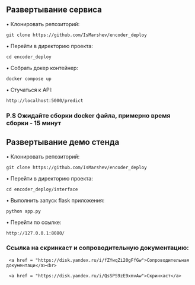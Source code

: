 <h2>Развертывание сервиса</h2>
•  Клонировать репозиторий:

	git clone https://github.com/IsMarshev/encoder_deploy

•  Перейти в директорию проекта:

	cd encoder_deploy

•  Собрать докер контейнер:

	docker compose up
 
 •  Стучаться к API:

	http://localhost:5000/predict
 
<h3>P.S Ожидайте сборки docker файла, примерно время сборки - 15 минут</h3>
<h2>Развертывание демо стенда</h2>
•  Клонировать репозиторий:

	git clone https://github.com/IsMarshev/encoder_deploy

•  Перейти в директорию проекта:

	cd encoder_deploy/interface

•  Выполнить запуск flask приложения:

	python app.py
 
 •  Перейти по ссылке:

  	http://127.0.0.1:8080/
   
<h3>Ссылка на скринкаст и сопроводительную документацию: </h3>

	 <a href = "https://disk.yandex.ru/i/fZYwqZi20gFfGw">Сопроводительная документаци</a><br>
 
 	 <a href = "https://disk.yandex.ru/i/QsSPS9zE9xmvAw">Скринкаст</a>
